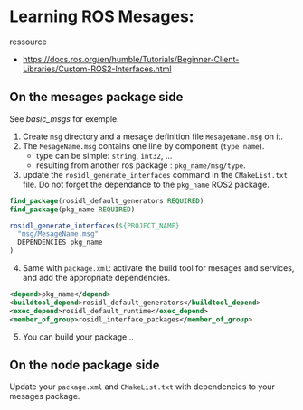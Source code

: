 # Learning ROS Mesages:

ressource 

- https://docs.ros.org/en/humble/Tutorials/Beginner-Client-Libraries/Custom-ROS2-Interfaces.html


## On the mesages package side

See _basic_msgs_ for exemple.

1. Create `msg` directory and a mesage definition file `MesageName.msg` on it.
2. The `MesageName.msg` contains one line by component (`type name`).
    - type can be simple: `string`, `int32`, ...
    - resulting from another ros package : `pkg_name/msg/type`.
3. update the `rosidl_generate_interfaces` command in the `CMakeList.txt` file. Do not forget the dependance to the `pkg_name` ROS2 package.

```cmake
find_package(rosidl_default_generators REQUIRED)
find_package(pkg_name REQUIRED)

rosidl_generate_interfaces(${PROJECT_NAME}
  "msg/MesageName.msg"
  DEPENDENCIES pkg_name
)
```

4. Same with `package.xml`: activate the build tool for mesages and services, and add the appropriate dependencies.

```xml
<depend>pkg_name</depend>
<buildtool_depend>rosidl_default_generators</buildtool_depend>
<exec_depend>rosidl_default_runtime</exec_depend>
<member_of_group>rosidl_interface_packages</member_of_group>
```

5. You can build your package...


## On the node package side

Update your `package.xml` and `CMakeList.txt` with dependencies to your mesages package.

